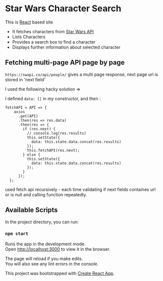 # Star Wars Character Search

This is [React](https://reactjs.org/) based site 
* It fetches characters from [Star Wars API](https://swapi.co/)
* Lists Characters
* Provides a search box to find a character
* Displays further information about selected character

## Fetching multi-page API page by page

`https://swapi.co/api/people/` gives a multi page response, next page url is stored in 'next field'

I used the following hacky solution =>

I defined  `data: []` in my constructor, and then :
```
fetchAPI = API => {
    axios
      .get(API)
      .then(res => res.data)
      .then(res => {
        if (res.next) {
          // console.log(res.results)
          this.setState({
            data: this.state.data.concat(res.results)
          });
          this.fetchAPI(res.next);
        } else {
          this.setState({
            data: this.state.data.concat(res.results)
          });
        }
      });
  };
```

used fetch api recursively - each time validating if next fields containes url or is null and calling function repeatedly.




## Available Scripts

In the project directory, you can run:

### `npm start`

Runs the app in the development mode.<br>
Open [http://localhost:3000](http://localhost:3000) to view it in the browser.

The page will reload if you make edits.<br>
You will also see any lint errors in the console.

This project was bootstrapped with [Create React App](https://github.com/facebook/create-react-app).